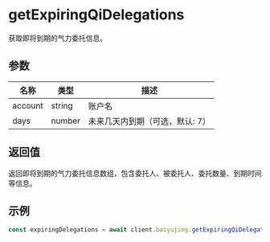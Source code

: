 # getExpiringQiDelegations

获取即将到期的气力委托信息。

## 参数

| 名称 | 类型 | 描述 |
|------|------|------|
| account | string | 账户名 |
| days | number | 未来几天内到期（可选，默认: 7） |

## 返回值

返回即将到期的气力委托信息数组，包含委托人、被委托人、委托数量、到期时间等信息。

## 示例

```ts
const expiringDelegations = await client.baiyujing.getExpiringQiDelegations('alice', 3)
```
